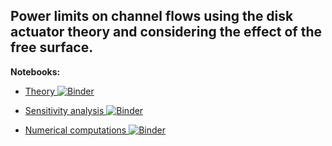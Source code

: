 ## Power limits on channel flows using the disk actuator theory and considering the effect of the free surface.

**Notebooks:**

* [Theory ![Binder](https://colab.research.google.com/assets/colab-badge.svg)](https://colab.research.google.com/github/joaochenriques/MCTE_2020_2021/blob/main/DiskActuator/DiskActuator.ipynb)

* [Sensitivity analysis ![Binder](https://colab.research.google.com/assets/colab-badge.svg)](https://colab.research.google.com/github/joaochenriques/MCTE_2020_2021/blob/main/DiskActuator/Sensitivity_Analysis.ipynb)


* [Numerical computations ![Binder](https://colab.research.google.com/assets/colab-badge.svg)](https://colab.research.google.com/github/joaochenriques/MCTE_2020_2021/blob/main/DiskActuator/Numerical_Computations.ipynb)
